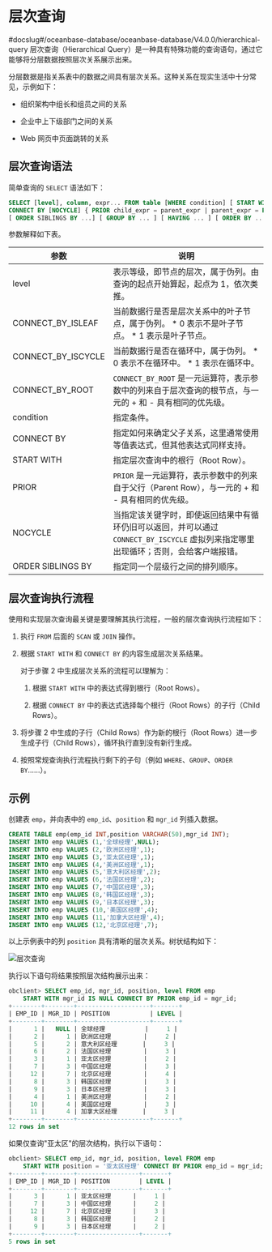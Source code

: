 层次查询 
=========================
#docslug#/oceanbase-database/oceanbase-database/V4.0.0/hierarchical-query
层次查询（Hierarchical Query）是一种具有特殊功能的查询语句，通过它能够将分层数据按照层次关系展示出来。

分层数据是指关系表中的数据之间具有层次关系。这种关系在现实生活中十分常见，示例如下：

* 组织架构中组长和组员之间的关系

  

* 企业中上下级部门之间的关系

  

* Web 网页中页面跳转的关系

  




层次查询语法 
------------------

简单查询的 `SELECT` 语法如下：

```sql
SELECT [level], column, expr... FROM table [WHERE condition] [ START WITH start_expression ]
CONNECT BY [NOCYCLE] { PRIOR child_expr = parent_expr | parent_expr = PRIOR child_expr }
[ ORDER SIBLINGS BY ...] [ GROUP BY ... ] [ HAVING ... ] [ ORDER BY ... ]
```



参数解释如下表。


|         参数         |                                                                             说明                                                                              |
|--------------------|-------------------------------------------------------------------------------------------------------------------------------------------------------------|
| level              | 表示等级，即节点的层次，属于伪列。由查询的起点开始算起，起点为 1，依次类推。                                                                                                                     |
| CONNECT_BY_ISLEAF  | 当前数据行是否是层次关系中的叶子节点，属于伪列。 * 0 表示不是叶子节点。   * 1 表示是叶子节点。    |
| CONNECT_BY_ISCYCLE | 当前数据行是否在循环中，属于伪列。 * 0 表示不在循环中。   * 1 表示在循环中。             |
| CONNECT_BY_ROOT    | `CONNECT_BY_ROOT` 是一元运算符，表示参数中的列来自于层次查询的根节点，与一元的 + 和 - 具有相同的优先级。                                                                                            |
| condition          | 指定条件。                                                                                                                                                       |
| CONNECT BY         | 指定如何来确定父子关系，这里通常使用等值表达式，但其他表达式同样支持。                                                                                                                         |
| START WITH         | 指定层次查询中的根行（Root Row）。                                                                                                                                       |
| PRIOR              | `PRIOR` 是一元运算符，表示参数中的列来自于父行（Parent Row），与一元的 + 和 - 具有相同的优先级。                                                                                                |
| NOCYCLE            | 当指定该关键字时，即使返回结果中有循环仍旧可以返回，并可以通过 `CONNECT_BY_ISCYCLE` 虚拟列来指定哪里出现循环；否则，会给客户端报错。                                                                               |
| ORDER SIBLINGS BY  | 指定同一个层级行之间的排列顺序。                                                                                                                                            |



层次查询执行流程 
--------------------

使用和实现层次查询最关键是要理解其执行流程，一般的层次查询执行流程如下：

1. 执行 `FROM` 后面的 `SCAN` 或 `JOIN` 操作。

   

2. 根据 `START WITH` 和 `CONNECT BY` 的内容生成层次关系结果。

   对于步骤 2 中生成层次关系的流程可以理解为：
   1. 根据 `START WITH` 中的表达式得到根行（Root Rows）。

      
   
   2. 根据 `CONNECT BY` 中的表达式选择每个根行（Root Rows）的子行（Child Rows）。

      
   

   

3. 将步骤 2 中生成的子行（Child Rows）作为新的根行（Root Rows）进一步生成子行（Child Rows），循环执行直到没有新行生成。

   

4. 按照常规查询执行流程执行剩下的子句（例如 `WHERE`、`GROUP`、`ORDER BY`......）。

   




示例 
--------------

创建表 `emp`，并向表中的 `emp_id`、`position` 和 `mgr_id` 列插入数据。

```sql
CREATE TABLE emp(emp_id INT,position VARCHAR(50),mgr_id INT);
INSERT INTO emp VALUES (1,'全球经理',NULL);
INSERT INTO emp VALUES (2,'欧洲区经理',1);
INSERT INTO emp VALUES (3,'亚太区经理',1);
INSERT INTO emp VALUES (4,'美洲区经理',1);
INSERT INTO emp VALUES (5,'意大利区经理',2);
INSERT INTO emp VALUES (6,'法国区经理',2);
INSERT INTO emp VALUES (7,'中国区经理',3);
INSERT INTO emp VALUES (8,'韩国区经理',3);
INSERT INTO emp VALUES (9,'日本区经理',3);
INSERT INTO emp VALUES (10,'美国区经理',4);
INSERT INTO emp VALUES (11,'加拿大区经理',4);
INSERT INTO emp VALUES (12,'北京区经理',7);
```



以上示例表中的列 `position` 具有清晰的层次关系。树状结构如下：

![层次查询](https://help-static-aliyun-doc.aliyuncs.com/assets/img/zh-CN/2345220461/p371444.png)

执行以下语句将结果按照层次结构展示出来：

```sql
obclient> SELECT emp_id, mgr_id, position, level FROM emp 
    START WITH mgr_id IS NULL CONNECT BY PRIOR emp_id = mgr_id;
+--------+--------+--------------------+-------+
| EMP_ID | MGR_ID | POSITION           | LEVEL |
+--------+--------+--------------------+-------+
|      1 |   NULL | 全球经理           |     1 |
|      2 |      1 | 欧洲区经理         |     2 |
|      5 |      2 | 意大利区经理       |     3 |
|      6 |      2 | 法国区经理         |     3 |
|      3 |      1 | 亚太区经理         |     2 |
|      7 |      3 | 中国区经理         |     3 |
|     12 |      7 | 北京区经理         |     4 |
|      8 |      3 | 韩国区经理         |     3 |
|      9 |      3 | 日本区经理         |     3 |
|      4 |      1 | 美洲区经理         |     2 |
|     10 |      4 | 美国区经理         |     3 |
|     11 |      4 | 加拿大区经理       |     3 |
+--------+--------+--------------------+-------+
12 rows in set
```



如果仅查询"亚太区"的层次结构，执行以下语句：

```sql
obclient> SELECT emp_id, mgr_id, position, level FROM emp 
    START WITH position = '亚太区经理' CONNECT BY PRIOR emp_id = mgr_id;
+--------+--------+-----------------+-------+
| EMP_ID | MGR_ID | POSITION        | LEVEL |
+--------+--------+-----------------+-------+
|      3 |      1 | 亚太区经理      |     1 |
|      7 |      3 | 中国区经理      |     2 |
|     12 |      7 | 北京区经理      |     3 |
|      8 |      3 | 韩国区经理      |     2 |
|      9 |      3 | 日本区经理      |     2 |
+--------+--------+-----------------+-------+
5 rows in set
```


